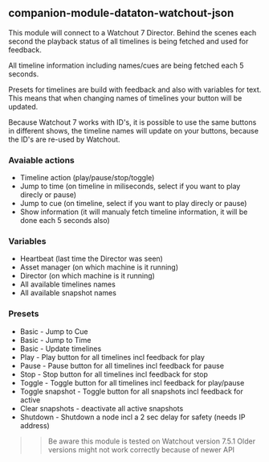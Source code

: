 ## companion-module-dataton-watchout-json

This module will connect to a Watchout 7 Director. Behind the scenes each second the playback status of all timelines is being fetched and used for feedback.

All timeline information including names/cues are being fetched each 5 seconds. 

Presets for timelines are build with feedback and also with variables for text. This means that when changing names of timelines your button will be updated.

Because Watchout 7 works with ID's, it is possible to use the same buttons in different shows, the timeline names will update on your buttons, because the ID's are re-used by Watchout.

### Avaiable actions
* Timeline action (play/pause/stop/toggle)
* Jump to time (on timeline in miliseconds, select if you want to play direcly or pause)
* Jump to cue (on timeline, select if you want to play direcly or pause)
* Show information (it will manualy fetch timeline information, it will be done each 5 seconds also)

### Variables
* Heartbeat (last time the Director was seen)
* Asset manager (on which machine is it running)
* Director (on which machine is it running)
* All available timelines names
* All available snapshot names

### Presets
* Basic - Jump to Cue
* Basic - Jump to Time
* Basic - Update timelines
* Play - Play button for all timelines incl feedback for play
* Pause - Pause button for all timelines incl feedback for pause
* Stop - Stop button for all timelines incl feedback for stop
* Toggle - Toggle button for all timelines incl feedback for play/pause
* Toggle snapshot - Toggle button for all snapshots incl feedback for active
* Clear snapshots - deactivate all active snapshots
* Shutdown - Shutdown a node incl a 2 sec delay for safety (needs IP address)

>> Be aware this module is tested on Watchout version 7.5.1 Older versions might not work correctly because of newer API
